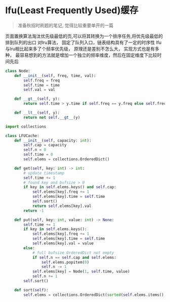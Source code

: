 # lfu(Least Frequently Used)缓存

> 准备秋招时刷题的笔记, 觉得比较重要单开的一篇

页面置换算法淘汰优先级最低的页,可以将其转换为一个排序任务,将优先级最低的排到队列的出口
对lru算法， 固定了队列入口，链表结构具有了一定的时序性
lfu与lru相比起来多了个频率优先级， 原理还是差别不怎么大， 实现方式也是有多种，
最容易想到的方法就是增加一个独立的频率维度，然后在固定维度下比较时间先后

```python
class Node:
    def __init__(self, freq, time, val):
        self.freq = freq
        self.time = time
        self.val = val

    def __gt__(self, y):
        return self.time > y.time if self.freq == y.freq else self.freq > y.freq

    def __lt__(self, y):
        return not self.__gt__(y)

import collections

class LFUCache:
    def __init__(self, capacity: int):
        self.cap = capacity
        self.n = 0
        self.time = 0
        self.elems = collections.OrderedDict()

    def get(self, key: int) -> int:
        # update timestamp
        self.time += 1
        # found key and bufsize > 0
        if key in self.elems.keys() and self.cap:
            self.elems[key].freq += 1
            self.elems[key].time = self.time 
            self.sort()
            return self.elems[key].val
        return -1  

    def put(self, key: int, value: int) -> None:
        self.time += 1
        if key in self.elems.keys():
            self.elems[key].freq += 1
            self.elems[key].time = self.time
            self.elems[key].val = value
        else:
            # full bufsize OrderedDict not empty
            if self.n == self.cap and self.elems:
                self.elems.popitem(0)
                self.n -= 1
            self.elems[key] = Node(1, self.time, value)
            self.n += 1 
        self.sort()

    def sort(self):
        self.elems = collections.OrderedDict(sorted(self.elems.items(), key=lambda x: x[1]))
```

<!-- 2020年6月22日 00:25  -->